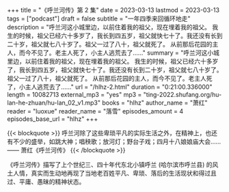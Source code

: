 +++
title = "《呼兰河传》第 2 集"
date = 2023-03-13
lastmod = 2023-03-13
tags = ["podcast"]
draft = false
subtitle = "一年四季来回循环地走"
description = "呼兰河这小城里边，以前住着我的祖父，现在埋着我的祖父。 我生的时候，祖父已经六十多岁了，我长到四五岁，祖父就快七十了。我还没有长到二十岁，祖父就七八十岁了。祖父一过了八十，祖父就死了。 从前那后花园的主人，而今不见了。老主人死了，小主人逃荒去了……"
summary = "呼兰河这小城里边，以前住着我的祖父，现在埋着我的祖父。 我生的时候，祖父已经六十多岁了，我长到四五岁，祖父就快七十了。我还没有长到二十岁，祖父就七八十岁了。祖父一过了八十，祖父就死了。 从前那后花园的主人，而今不见了。老主人死了，小主人逃荒去了……"
url = "/hlhz-2.html"
duration = "0:21:00.336000"
length = 10082713
external_mp3 = "yes"
mp3 = "ting-2022.shufang.org/hu-lan-he-zhuan/hu-lan_02_v1.mp3"
books = "hlhz"
author_name = "萧红"
reader = "luoxue"
reader_name = "落雪"
episodes_amount = 4
episodes_base_url = "hlhz"
+++

{{< blockquote >}}
呼兰河除了这些卑琐平凡的实际生活之外，在精神上，也还有不少的盛举，如跳大神；唱秧歌；放河灯；野台子戏；四月十八娘娘庙大会……  
—— 萧红《呼兰河传》
{{< /blockquote >}}

《呼兰河传》描写了上个世纪三、四十年代东北小镇呼兰 (哈尔滨市呼兰县) 的风土人情，真实而生动地再现了当地老百姓平凡、卑琐、落后的生活现状和得过且过、平庸、愚昧的精神状态。
